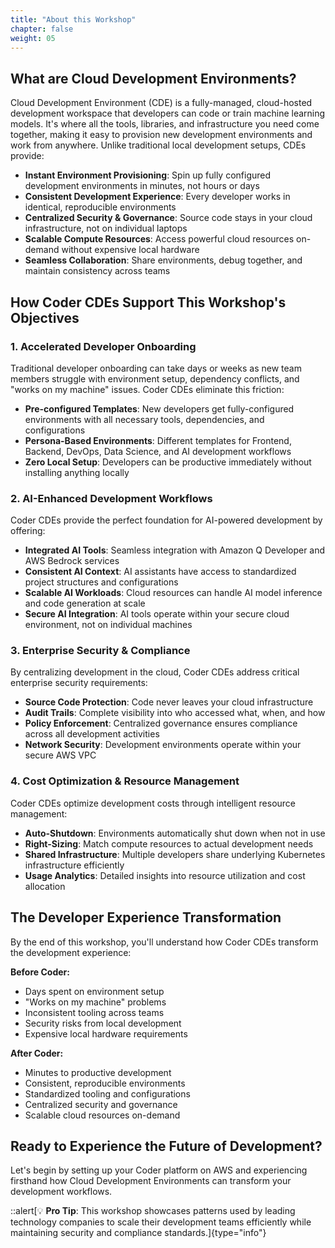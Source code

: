 ```yaml
---
title: "About this Workshop"
chapter: false
weight: 05
---
```


## What are Cloud Development Environments?

Cloud Development Environment (CDE) is a fully-managed, cloud-hosted development workspace that developers can code or train machine learning models. It's where all the tools, libraries, and infrastructure you need come together, making it easy to provision new development environments and work from anywhere. Unlike traditional local development setups, CDEs provide:

- **Instant Environment Provisioning**: Spin up fully configured development environments in minutes, not hours or days
- **Consistent Development Experience**: Every developer works in identical, reproducible environments
- **Centralized Security & Governance**: Source code stays in your cloud infrastructure, not on individual laptops
- **Scalable Compute Resources**: Access powerful cloud resources on-demand without expensive local hardware
- **Seamless Collaboration**: Share environments, debug together, and maintain consistency across teams

## How Coder CDEs Support This Workshop's Objectives

### 1. **Accelerated Developer Onboarding**
Traditional developer onboarding can take days or weeks as new team members struggle with environment setup, dependency conflicts, and "works on my machine" issues. Coder CDEs eliminate this friction:

- **Pre-configured Templates**: New developers get fully-configured environments with all necessary tools, dependencies, and configurations
- **Persona-Based Environments**: Different templates for Frontend, Backend, DevOps, Data Science, and AI development workflows
- **Zero Local Setup**: Developers can be productive immediately without installing anything locally

### 2. **AI-Enhanced Development Workflows**
Coder CDEs provide the perfect foundation for AI-powered development by offering:

- **Integrated AI Tools**: Seamless integration with Amazon Q Developer and AWS Bedrock services
- **Consistent AI Context**: AI assistants have access to standardized project structures and configurations
- **Scalable AI Workloads**: Cloud resources can handle AI model inference and code generation at scale
- **Secure AI Integration**: AI tools operate within your secure cloud environment, not on individual machines

### 3. **Enterprise Security & Compliance**
By centralizing development in the cloud, Coder CDEs address critical enterprise security requirements:

- **Source Code Protection**: Code never leaves your cloud infrastructure
- **Audit Trails**: Complete visibility into who accessed what, when, and how
- **Policy Enforcement**: Centralized governance ensures compliance across all development activities
- **Network Security**: Development environments operate within your secure AWS VPC

### 4. **Cost Optimization & Resource Management**
Coder CDEs optimize development costs through intelligent resource management:

- **Auto-Shutdown**: Environments automatically shut down when not in use
- **Right-Sizing**: Match compute resources to actual development needs
- **Shared Infrastructure**: Multiple developers share underlying Kubernetes infrastructure efficiently
- **Usage Analytics**: Detailed insights into resource utilization and cost allocation

## The Developer Experience Transformation

By the end of this workshop, you'll understand how Coder CDEs transform the development experience:

**Before Coder:**
- Days spent on environment setup
- "Works on my machine" problems
- Inconsistent tooling across teams
- Security risks from local development
- Expensive local hardware requirements

**After Coder:**
- Minutes to productive development
- Consistent, reproducible environments
- Standardized tooling and configurations
- Centralized security and governance
- Scalable cloud resources on-demand

## Ready to Experience the Future of Development?

Let's begin by setting up your Coder platform on AWS and experiencing firsthand how Cloud Development Environments can transform your development workflows.

::alert[💡 **Pro Tip**: This workshop showcases patterns used by leading technology companies to scale their development teams efficiently while maintaining security and compliance standards.]{type="info"}

